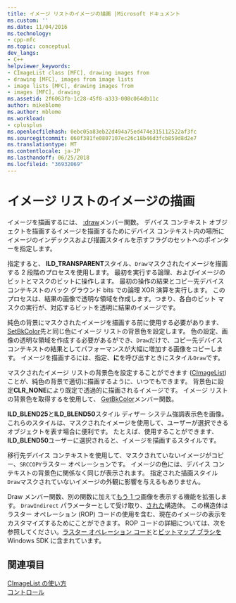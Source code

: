 ```yaml
---
title: イメージ リストのイメージの描画 |Microsoft ドキュメント
ms.custom: ''
ms.date: 11/04/2016
ms.technology:
- cpp-mfc
ms.topic: conceptual
dev_langs:
- C++
helpviewer_keywords:
- CImageList class [MFC], drawing images from
- drawing [MFC], images from image lists
- image lists [MFC], drawing images from
- images [MFC], drawing
ms.assetid: 2f6063fb-1c28-45f8-a333-008c064db11c
author: mikeblome
ms.author: mblome
ms.workload:
- cplusplus
ms.openlocfilehash: 0ebc05a83eb22d494a75ed474e315112522af3fc
ms.sourcegitcommit: 060f381fe0807107ec26c18b46d3fcb859d8d2e7
ms.translationtype: MT
ms.contentlocale: ja-JP
ms.lasthandoff: 06/25/2018
ms.locfileid: "36932069"
---
```

# <a name="drawing-images-from-an-image-list"></a>イメージ リストのイメージの描画
イメージを描画するには、 [:draw](../mfc/reference/cimagelist-class.md#draw)メンバー関数。 デバイス コンテキスト オブジェクトを描画するイメージを描画するためにデバイス コンテキスト内の場所にイメージのインデックスおよび描画スタイルを示すフラグのセットへのポインターを指定します。  
  
 指定すると、 **ILD_TRANSPARENT**スタイル、`Draw`マスクされたイメージを描画する 2 段階のプロセスを使用します。 最初を実行する論理、およびイメージのビットとマスクのビットに操作します。 最初の操作の結果とコピー先デバイス コンテキストのバック グラウンド bits での論理 XOR 演算を実行します。 このプロセスは、結果の画像で透明な領域を作成します。つまり、各白のビット マスクの実行が、対応するビットを透明に結果のイメージです。  
  
 純色の背景にマスクされたイメージを描画する前に使用する必要があります、 [SetBkColor](../mfc/reference/cimagelist-class.md#setbkcolor)先と同じ色にイメージ リストの背景色を設定します。 色の設定、画像の透明な領域を作成する必要があるができ、`Draw`だけで、コピー先デバイス コンテキストの結果としてパフォーマンスが大幅に増加する画像をコピーします。 イメージを描画するには、指定、**に**を呼び出すときにスタイル`Draw`です。  
  
 マスクされたイメージ リストの背景色を設定することができます ([CImageList](../mfc/reference/cimagelist-class.md)) ことが、純色の背景で適切に描画するように、いつでもできます。 背景色に設定**CLR_NONE**により既定で透過的に描画されるイメージです。 イメージ リストの背景色を取得するを使用して、 [GetBkColor](../mfc/reference/cimagelist-class.md#getbkcolor)メンバー関数。  
  
 **ILD_BLEND25**と**ILD_BLEND50**スタイル ディザー システム強調表示色を画像。 これらのスタイルは、マスクされたイメージを使用して、ユーザーが選択できるオブジェクトを表す場合に便利です。 たとえば、使用することができます、 **ILD_BLEND50**ユーザーに選択されると、イメージを描画するスタイルです。  
  
 移行先デバイス コンテキストを使用して、マスクされていないイメージがコピー、`SRCCOPY`ラスター オペレーションです。 イメージの色には、デバイス コンテキストの背景色に関係なく同じが表示されます。 指定された描画スタイル`Draw`マスクされていないイメージの外観に影響を与えるもありません。  
  
 Draw メンバー関数、別の関数に加えて[もう 1 つ](../mfc/reference/cimagelist-class.md#drawindirect)画像を表示する機能を拡張します。 `DrawIndirect` パラメーターとして受け取り、[された](http://msdn.microsoft.com/library/windows/desktop/bb761395)構造体。 この構造体はラスター オペレーション (ROP) コードの使用を含む、現在のイメージの表示をカスタマイズするためにことができます。 ROP コードの詳細については、次を参照してください。[ラスター オペレーション コード](http://msdn.microsoft.com/library/windows/desktop/dd162892)と[ビットマップ ブラシを](http://msdn.microsoft.com/library/windows/desktop/dd183378)Windows SDK に含まれています。  
  
## <a name="see-also"></a>関連項目  
 [CImageList の使い方](../mfc/using-cimagelist.md)   
 [コントロール](../mfc/controls-mfc.md)

